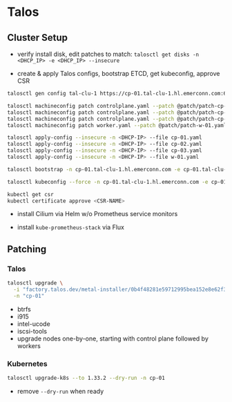 # Talos

## Cluster Setup

- verify install disk, edit patches to match: `talosctl get disks -n <DHCP_IP> -e <DHCP_IP> --insecure`

- create & apply Talos configs, bootstrap ETCD, get kubeconfig, approve CSR

```bash
talosctl gen config tal-clu-1 https://cp-01.tal-clu-1.hl.emerconn.com:6443 --config-patch @patch/patch-all.yaml

talosctl machineconfig patch controlplane.yaml --patch @patch/patch-cp-01.yaml -o cp-01.yaml
talosctl machineconfig patch controlplane.yaml --patch @patch/patch-cp-02.yaml -o cp-02.yaml
talosctl machineconfig patch controlplane.yaml --patch @patch/patch-cp-03.yaml -o cp-03.yaml
talosctl machineconfig patch worker.yaml --patch @patch/patch-w-01.yaml -o w-01.yaml

talosctl apply-config --insecure -n <DHCP-IP> --file cp-01.yaml
talosctl apply-config --insecure -n <DHCP-IP> --file cp-02.yaml
talosctl apply-config --insecure -n <DHCP-IP> --file cp-03.yaml
talosctl apply-config --insecure -n <DHCP-IP> --file w-01.yaml

talosctl bootstrap -n cp-01.tal-clu-1.hl.emerconn.com -e cp-01.tal-clu-1.hl.emerconn.com --talosconfig=./talosconfig

talosctl kubeconfig --force -n cp-01.tal-clu-1.hl.emerconn.com -e cp-01.tal-clu-1.hl.emerconn.com --talosconfig=./talosconfig

kubectl get csr
kubectl certificate approve <CSR-NAME>
```

- install Cilium via Helm w/o Prometheus service monitors

- install `kube-prometheus-stack` via Flux

## Patching

### Talos

```bash
talosctl upgrade \
  -i "factory.talos.dev/metal-installer/0b4f48281e59712995bea152e8e62f3082be4ab66d2bdd0ca83cb3ce8c4509a9:v1.11.0" \
  -n "cp-01"
```
  - btrfs
  - i915
  - intel-ucode
  - iscsi-tools
- upgrade nodes one-by-one, starting with control plane followed by workers

### Kubernetes

```bash
talosctl upgrade-k8s --to 1.33.2 --dry-run -n cp-01
```
- remove `--dry-run` when ready
